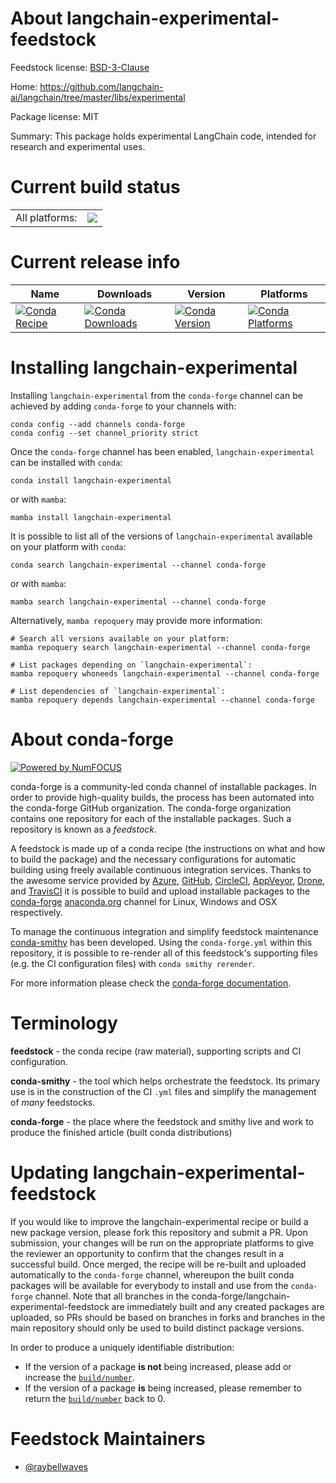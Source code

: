 About langchain-experimental-feedstock
======================================

Feedstock license: [BSD-3-Clause](https://github.com/conda-forge/langchain-experimental-feedstock/blob/main/LICENSE.txt)

Home: https://github.com/langchain-ai/langchain/tree/master/libs/experimental

Package license: MIT

Summary: This package holds experimental LangChain code, intended for research and experimental uses.

Current build status
====================


<table><tr><td>All platforms:</td>
    <td>
      <a href="https://dev.azure.com/conda-forge/feedstock-builds/_build/latest?definitionId=22037&branchName=main">
        <img src="https://dev.azure.com/conda-forge/feedstock-builds/_apis/build/status/langchain-experimental-feedstock?branchName=main">
      </a>
    </td>
  </tr>
</table>

Current release info
====================

| Name | Downloads | Version | Platforms |
| --- | --- | --- | --- |
| [![Conda Recipe](https://img.shields.io/badge/recipe-langchain--experimental-green.svg)](https://anaconda.org/conda-forge/langchain-experimental) | [![Conda Downloads](https://img.shields.io/conda/dn/conda-forge/langchain-experimental.svg)](https://anaconda.org/conda-forge/langchain-experimental) | [![Conda Version](https://img.shields.io/conda/vn/conda-forge/langchain-experimental.svg)](https://anaconda.org/conda-forge/langchain-experimental) | [![Conda Platforms](https://img.shields.io/conda/pn/conda-forge/langchain-experimental.svg)](https://anaconda.org/conda-forge/langchain-experimental) |

Installing langchain-experimental
=================================

Installing `langchain-experimental` from the `conda-forge` channel can be achieved by adding `conda-forge` to your channels with:

```
conda config --add channels conda-forge
conda config --set channel_priority strict
```

Once the `conda-forge` channel has been enabled, `langchain-experimental` can be installed with `conda`:

```
conda install langchain-experimental
```

or with `mamba`:

```
mamba install langchain-experimental
```

It is possible to list all of the versions of `langchain-experimental` available on your platform with `conda`:

```
conda search langchain-experimental --channel conda-forge
```

or with `mamba`:

```
mamba search langchain-experimental --channel conda-forge
```

Alternatively, `mamba repoquery` may provide more information:

```
# Search all versions available on your platform:
mamba repoquery search langchain-experimental --channel conda-forge

# List packages depending on `langchain-experimental`:
mamba repoquery whoneeds langchain-experimental --channel conda-forge

# List dependencies of `langchain-experimental`:
mamba repoquery depends langchain-experimental --channel conda-forge
```


About conda-forge
=================

[![Powered by
NumFOCUS](https://img.shields.io/badge/powered%20by-NumFOCUS-orange.svg?style=flat&colorA=E1523D&colorB=007D8A)](https://numfocus.org)

conda-forge is a community-led conda channel of installable packages.
In order to provide high-quality builds, the process has been automated into the
conda-forge GitHub organization. The conda-forge organization contains one repository
for each of the installable packages. Such a repository is known as a *feedstock*.

A feedstock is made up of a conda recipe (the instructions on what and how to build
the package) and the necessary configurations for automatic building using freely
available continuous integration services. Thanks to the awesome service provided by
[Azure](https://azure.microsoft.com/en-us/services/devops/), [GitHub](https://github.com/),
[CircleCI](https://circleci.com/), [AppVeyor](https://www.appveyor.com/),
[Drone](https://cloud.drone.io/welcome), and [TravisCI](https://travis-ci.com/)
it is possible to build and upload installable packages to the
[conda-forge](https://anaconda.org/conda-forge) [anaconda.org](https://anaconda.org/)
channel for Linux, Windows and OSX respectively.

To manage the continuous integration and simplify feedstock maintenance
[conda-smithy](https://github.com/conda-forge/conda-smithy) has been developed.
Using the ``conda-forge.yml`` within this repository, it is possible to re-render all of
this feedstock's supporting files (e.g. the CI configuration files) with ``conda smithy rerender``.

For more information please check the [conda-forge documentation](https://conda-forge.org/docs/).

Terminology
===========

**feedstock** - the conda recipe (raw material), supporting scripts and CI configuration.

**conda-smithy** - the tool which helps orchestrate the feedstock.
                   Its primary use is in the construction of the CI ``.yml`` files
                   and simplify the management of *many* feedstocks.

**conda-forge** - the place where the feedstock and smithy live and work to
                  produce the finished article (built conda distributions)


Updating langchain-experimental-feedstock
=========================================

If you would like to improve the langchain-experimental recipe or build a new
package version, please fork this repository and submit a PR. Upon submission,
your changes will be run on the appropriate platforms to give the reviewer an
opportunity to confirm that the changes result in a successful build. Once
merged, the recipe will be re-built and uploaded automatically to the
`conda-forge` channel, whereupon the built conda packages will be available for
everybody to install and use from the `conda-forge` channel.
Note that all branches in the conda-forge/langchain-experimental-feedstock are
immediately built and any created packages are uploaded, so PRs should be based
on branches in forks and branches in the main repository should only be used to
build distinct package versions.

In order to produce a uniquely identifiable distribution:
 * If the version of a package **is not** being increased, please add or increase
   the [``build/number``](https://docs.conda.io/projects/conda-build/en/latest/resources/define-metadata.html#build-number-and-string).
 * If the version of a package **is** being increased, please remember to return
   the [``build/number``](https://docs.conda.io/projects/conda-build/en/latest/resources/define-metadata.html#build-number-and-string)
   back to 0.

Feedstock Maintainers
=====================

* [@raybellwaves](https://github.com/raybellwaves/)

